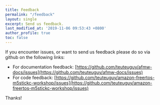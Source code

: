 ```yaml
---
title: Feedback
permalink: "/feedback"
layout: single
excerpt: Send us feedback.
last_modified_at: '2019-11-06 09:53:43 +0800'
author_profile: true
toc: false
---
```


If you encounter issues, or want to send us feedback please do so via github on the following links:

* For documentation feedback: [https://github.com/teuteuguy/afmw-docs/issues](https://github.com/teuteuguy/afmw-docs/issues)
* For code feedback: [https://github.com/teuteuguy/amazon-freertos-m5stickc-workshop/issues](https://github.com/teuteuguy/amazon-freertos-m5stickc-workshop/issues)

Thanks!
